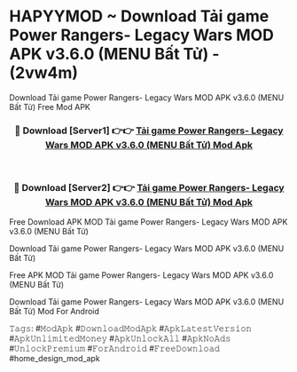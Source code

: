 # HAPYYMOD ~ Download Tải game Power Rangers- Legacy Wars MOD APK v3.6.0 (MENU Bất Tử) - (2vw4m)
Download Tải game Power Rangers- Legacy Wars MOD APK v3.6.0 (MENU Bất Tử) Free Mod APK

<div align="center">
<h3>🔴 Download [Server1] 👉👉 <a href="https://apk-comot.site?title=Tải_game_Power_Rangers-_Legacy_Wars_MOD_APK_v3.6.0_(MENU_Bất_Tử)">Tải game Power Rangers- Legacy Wars MOD APK v3.6.0 (MENU Bất Tử) Mod Apk</a></h3><br>

<h3>🔴 Download [Server2] 👉👉 <a href="https://apk-comot.site?title=Tải_game_Power_Rangers-_Legacy_Wars_MOD_APK_v3.6.0_(MENU_Bất_Tử)">Tải game Power Rangers- Legacy Wars MOD APK v3.6.0 (MENU Bất Tử) Mod Apk</a></h3>
</div>


Free Download APK MOD Tải game Power Rangers- Legacy Wars MOD APK v3.6.0 (MENU Bất Tử)

Download Tải game Power Rangers- Legacy Wars MOD APK v3.6.0 (MENU Bất Tử) 

Free APK MOD Tải game Power Rangers- Legacy Wars MOD APK v3.6.0 (MENU Bất Tử) 

Download Tải game Power Rangers- Legacy Wars MOD APK v3.6.0 (MENU Bất Tử) Mod For Android

𝚃𝚊𝚐𝚜: #𝙼𝚘𝚍𝙰𝚙𝚔 #𝙳𝚘𝚠𝚗𝚕𝚘𝚊𝚍𝙼𝚘𝚍𝙰𝚙𝚔 #𝙰𝚙𝚔𝙻𝚊𝚝𝚎𝚜𝚝𝚅𝚎𝚛𝚜𝚒𝚘𝚗 #𝙰𝚙𝚔𝚄𝚗𝚕𝚒𝚖𝚒𝚝𝚎𝚍𝙼𝚘𝚗𝚎𝚢 #𝙰𝚙𝚔𝚄𝚗𝚕𝚘𝚌𝚔𝙰𝚕𝚕 #𝙰𝚙𝚔𝙽𝚘𝙰𝚍𝚜 #𝚄𝚗𝚕𝚘𝚌𝚔𝙿𝚛𝚎𝚖𝚒𝚞𝚖 #𝙵𝚘𝚛𝙰𝚗𝚍𝚛𝚘𝚒𝚍 #𝙵𝚛𝚎𝚎𝙳𝚘𝚠𝚗𝚕𝚘𝚊𝚍 #home_design_mod_apk